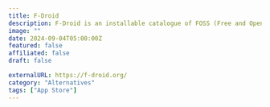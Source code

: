 ```yaml
---
title: F-Droid
description: F-Droid is an installable catalogue of FOSS (Free and Open Source Software) applications for the Android platform.
image: ""
date: 2024-09-04T05:00:00Z
featured: false
affiliated: false
draft: false

externalURL: https://f-droid.org/
category: "Alternatives"
tags: ["App Store"]
---
```

